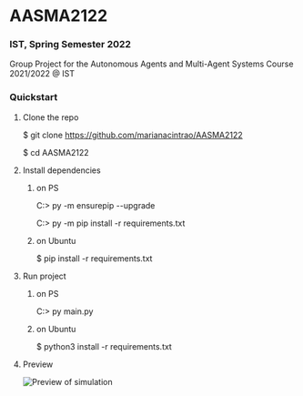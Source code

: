 # AASMA2122
### IST, Spring Semester 2022
Group Project for the Autonomous Agents and Multi-Agent Systems Course 2021/2022 @ IST

### Quickstart

1. Clone the repo

    $ git clone https://github.com/marianacintrao/AASMA2122
    
    $ cd AASMA2122

2. Install dependencies
    1.  on PS

        C:\> py -m ensurepip --upgrade

        C:\> py -m pip install -r requirements.txt

    2. on Ubuntu

        $ pip install -r requirements.txt

3. Run project
    1.  on PS

        C:\> py main.py

    2. on Ubuntu

        $ python3 install -r requirements.txt

4. Preview

    ![Preview of simulation](https://github.com/marianacintrao/AASMA2122/images/preview.gif)